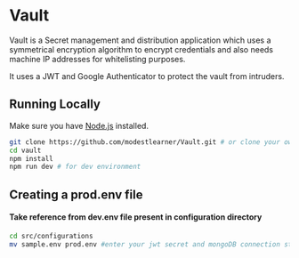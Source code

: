 # Vault

Vault is a Secret management and distribution application which uses a symmetrical encryption algorithm to encrypt credentials and also needs machine IP addresses for whitelisting purposes.

It uses a JWT and Google Authenticator to protect the vault from intruders.



## Running Locally

Make sure you have [Node.js](http://nodejs.org/) installed.

```sh
git clone https://github.com/modestlearner/Vault.git # or clone your own fork
cd vault
npm install
npm run dev # for dev environment
```

## Creating a prod.env file

#### Take reference from dev.env file present in configuration directory

```sh
cd src/configurations
mv sample.env prod.env #enter your jwt secret and mongoDB connection string here 
```


